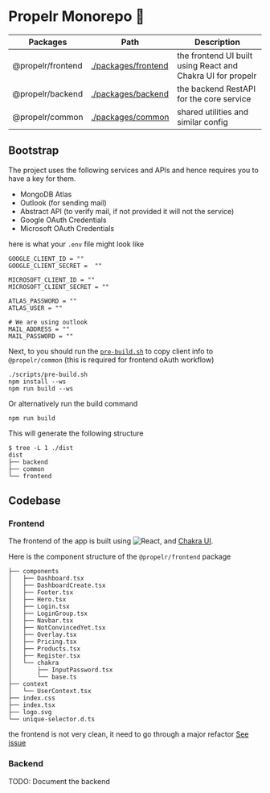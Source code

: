 # Propelr Monorepo 🚀

| Packages          | Path                                       |  Description
| ----------------- | ------------------------------------------ | --- | 
| @propelr/frontend | [./packages/frontend](./packages/frontend) | the frontend UI built using React and Chakra UI for propelr | 
| @propelr/backend  | [./packages/backend](./packages/backend)  | the backend RestAPI for the core service |
| @propelr/common   | [./packages/common](./packages/common)   | shared utilities and similar config |

## Bootstrap

The project uses the following services and APIs and hence requires you to have a key for them.
- MongoDB Atlas
- Outlook (for sending mail)
- Abstract API (to verify mail, if not provided it will not the service)
- Google OAuth Credentials
- Microsoft OAuth Credentials

here is what your `.env` file might look like

```env
GOOGLE_CLIENT_ID = ""
GOOGLE_CLIENT_SECRET =  ""

MICROSOFT_CLIENT_ID = ""
MICROSOFT_CLIENT_SECRET = ""

ATLAS_PASSWORD = ""
ATLAS_USER = ""

# We are using outlook
MAIL_ADDRESS = ""
MAIL_PASSWORD = ""
```

Next, to you should run the [`pre-build.sh`](./scripts/pre-build.sh) to copy client info  to `@propelr/common` (this is required for frontend oAuth workflow)

```shell
./scripts/pre-build.sh
npm install --ws
npm run build --ws
```

Or alternatively run the build command

```
npm run build
```

This will generate the following structure

```shell
$ tree -L 1 ./dist
dist
├── backend
├── common
└── frontend
```

## Codebase

### Frontend

The frontend of the app is built using ![React](https://img.shields.io/badge/React-20232A?logo=react&logoColor=61DAFB), and [Chakra UI](https://chakra-ui.com/).

Here is the component structure of the `@propelr/frontend` package

```
├── components
│   ├── Dashboard.tsx
│   ├── DashboardCreate.tsx
│   ├── Footer.tsx
│   ├── Hero.tsx
│   ├── Login.tsx
│   ├── LoginGroup.tsx
│   ├── Navbar.tsx
│   ├── NotConvincedYet.tsx
│   ├── Overlay.tsx
│   ├── Pricing.tsx
│   ├── Products.tsx
│   ├── Register.tsx
│   └── chakra
│       ├── InputPassword.tsx
│       └── base.ts
├── context
│   └── UserContext.tsx
├── index.css
├── index.tsx
├── logo.svg
└── unique-selector.d.ts
```

the frontend is not very clean, it need to go through a major refactor [See issue](https://github.com/Aadv1k/propelr/issues/1)


### Backend

TODO: Document the backend
